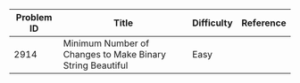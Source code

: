 | Problem ID | Title | Difficulty | Reference
| --- | --- | --- | ---
| 2914 | Minimum Number of Changes to Make Binary String Beautiful | Easy | 
